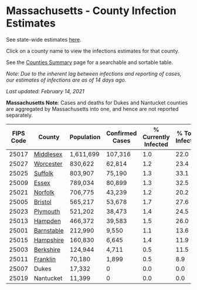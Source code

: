 # Massachusetts - County Infection Estimates

See state-wide estimates [here](/infections/us-ma).

Click on a county name to view the infections estimates for that county.

See the [Counties Summary](/infections/summary-counties) page for a searchable and sortable table.

*Note: Due to the inherent lag between infections and reporting of cases, our estimates of infections are as of 14 days ago.*

*Last updated: February 14, 2021*

**Massachusetts Note**: Cases and deaths for Dukes and Nantucket counties are aggregated by Massachusetts into one, and hence are not reported separately.

|   FIPS Code |                   County |   Population |   Confirmed Cases |   % Currently Infected |   % Total Infected |
|-------------|--------------------------|--------------|-------------------|------------------------|--------------------|
|       25017 |   [Middlesex](middlesex) |    1,611,699 |           107,316 |                    1.0 |               22.0 |
|       25027 |   [Worcester](worcester) |      830,622 |            62,814 |                    1.2 |               23.4 |
|       25025 |       [Suffolk](suffolk) |      803,907 |            75,190 |                    1.3 |               33.1 |
|       25009 |           [Essex](essex) |      789,034 |            80,899 |                    1.3 |               32.5 |
|       25021 |       [Norfolk](norfolk) |      706,775 |            43,239 |                    1.2 |               20.2 |
|       25005 |       [Bristol](bristol) |      565,217 |            53,678 |                    1.7 |               27.6 |
|       25023 |     [Plymouth](plymouth) |      521,202 |            38,473 |                    1.4 |               24.5 |
|       25013 |       [Hampden](hampden) |      466,372 |            39,583 |                    1.5 |               26.0 |
|       25001 | [Barnstable](barnstable) |      212,990 |             9,550 |                    1.1 |               13.6 |
|       25015 |   [Hampshire](hampshire) |      160,830 |             6,645 |                    1.4 |               11.9 |
|       25003 |   [Berkshire](berkshire) |      124,944 |             4,711 |                    0.5 |               11.5 |
|       25011 |     [Franklin](franklin) |       70,180 |             1,899 |                    0.5 |                8.9 |
|       25007 |                    Dukes |       17,332 |                 0 |                    0.0 |                0.0 |
|       25019 |                Nantucket |       11,399 |                 0 |                    0.0 |                0.0 |